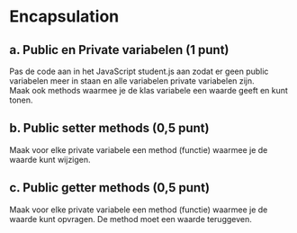 # Encapsulation

## a. Public en Private variabelen (1 punt)
Pas de code aan in het JavaScript student.js aan zodat er geen public variabelen meer in staan en alle variabelen private variabelen zijn.   
Maak ook methods waarmee je de klas variabele een waarde geeft en kunt tonen.

## b. Public setter methods (0,5 punt)
Maak voor elke private variabele een method (functie) waarmee je de waarde kunt wijzigen.

## c. Public getter methods (0,5 punt)
Maak voor elke private variabele een method (functie) waarmee je de waarde kunt opvragen. De method moet een waarde teruggeven.


 

